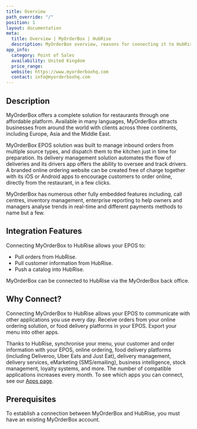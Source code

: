 ```yaml
---
title: Overview
path_override: "/"
position: 1
layout: documentation
meta:
  title: Overview | MyOrderBox | HubRise
  description: MyOrderBox overview, reasons for connecting it to HubRise and summary of integrated features. Synchronise data between your EPOS and your apps.
app_info:
  category: Point of Sales
  availability: United Kingdom
  price_range:
  website: https://www.myorderboxhq.com
  contact: info@myorderboxhq.com
---
```


## Description

MyOrderBox offers a complete solution for restaurants through one affordable platform. Available in many languages, MyOrderBox attracts businesses from around the world with clients across three continents, including Europe, Asia and the Middle East.

MyOrderBox EPOS solution was built to manage inbound orders from multiple source types, and dispatch them to the kitchen just in time for preparation. Its delivery management solution automates the flow of deliveries and its drivers app offers the ability to oversee and track drivers. A branded online ordering website can be created free of charge together with its iOS or Android apps to encourage customers to order online, directly from the restaurant, in a few clicks.

MyOrderBox has numerous other fully embedded features including, call centres, inventory management, enterprise reporting to help owners and managers analyse trends in real-time and different payments methods to name but a few.

## Integration Features

Connecting MyOrderBox to HubRise allows your EPOS to:

- Pull orders from HubRise.
- Pull customer information from HubRise.
- Push a catalog into HubRise.

MyOrderBox can be connected to HubRise via the MyOrderBox back office.

## Why Connect?

Connecting MyOrderBox to HubRise allows your EPOS to communicate with other applications you use every day. Receive orders from your online ordering solution, or food delivery platforms in your EPOS. Export your menu into other apps.

Thanks to HubRise, synchronise your menu, your customer and order information with your EPOS, online ordering, food delivery platforms (including Deliveroo, Uber Eats and Just Eat), delivery management, delivery services, eMarketing (SMS/emailing), business intelligence, stock management, loyalty systems, and more. The number of compatible applications increases every month. To see which apps you can connect, see our [Apps page](/apps).

## Prerequisites

To establish a connection between MyOrderBox and HubRise, you must have an existing MyOrderBox account.
